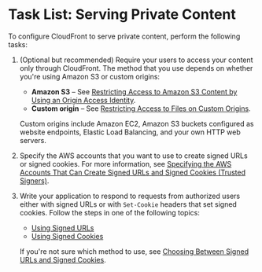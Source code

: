 # Task List: Serving Private Content<a name="private-content-task-list"></a>

To configure CloudFront to serve private content, perform the following tasks:

1. \(Optional but recommended\) Require your users to access your content only through CloudFront\. The method that you use depends on whether you're using Amazon S3 or custom origins:
   + **Amazon S3** – See [Restricting Access to Amazon S3 Content by Using an Origin Access Identity](private-content-restricting-access-to-s3.md)\.
   + **Custom origin** – See [ Restricting Access to Files on Custom Origins](private-content-overview.md#forward-custom-headers-restrict-access)\.

   Custom origins include Amazon EC2, Amazon S3 buckets configured as website endpoints, Elastic Load Balancing, and your own HTTP web servers\.

1. Specify the AWS accounts that you want to use to create signed URLs or signed cookies\. For more information, see [Specifying the AWS Accounts That Can Create Signed URLs and Signed Cookies \(Trusted Signers\)](private-content-trusted-signers.md)\.

1. Write your application to respond to requests from authorized users either with signed URLs or with `Set-Cookie` headers that set signed cookies\. Follow the steps in one of the following topics: 
   + [Using Signed URLs](private-content-signed-urls.md)
   + [Using Signed Cookies](private-content-signed-cookies.md)

   If you're not sure which method to use, see [Choosing Between Signed URLs and Signed Cookies](private-content-choosing-signed-urls-cookies.md)\.
